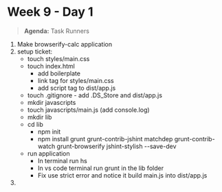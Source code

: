 # Week 9 - Day 1

> **Agenda:** Task Runners

1.  Make browserify-calc application
2.  setup ticket:
    * touch styles/main.css
    * touch index.html
      * add boilerplate
      * link tag for styles/main.css
      * add script tag to dist/app.js
    * touch .gitignore - add .DS_Store and dist/app.js
    * mkdir javascripts 
    * touch javascripts/main.js  (add console.log)
    * mkdir lib
    * cd lib
      * npm init
      * npm install grunt grunt-contrib-jshint matchdep grunt-contrib-watch grunt-browserify jshint-stylish --save-dev
    * run application
      * In terminal run hs
      * In vs code terminal run grunt in the lib folder
      * Fix use strict error and notice it build main.js into dist/app.js
3.
